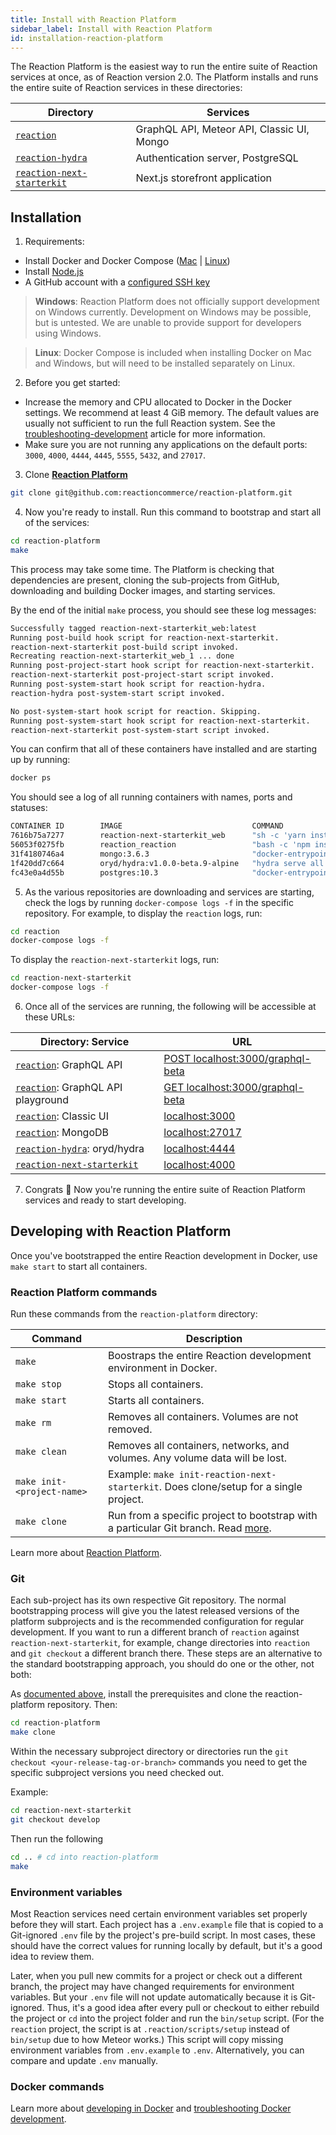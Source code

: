 ```yaml
---
title: Install with Reaction Platform
sidebar_label: Install with Reaction Platform
id: installation-reaction-platform
---
```



The Reaction Platform is the easiest way to run the entire suite of Reaction services at once, as of Reaction version 2.0. The Platform installs and runs the entire suite of Reaction services in these directories:

| Directory                                                                                  | Services                                   |
| ------------------------------------------------------------------------------------------ | ------------------------------------------ |
| [`reaction`](https://github.com/reactioncommerce/reaction)                                 | GraphQL API, Meteor API, Classic UI, Mongo |
| [`reaction-hydra`](https://github.com/reactioncommerce/reaction-hydra)                     | Authentication server, PostgreSQL          |
| [`reaction-next-starterkit`](https://github.com/reactioncommerce/reaction-next-starterkit) | Next.js storefront application             |

## Installation

1. Requirements:

- Install Docker and Docker Compose ([Mac](https://docs.docker.com/docker-for-mac/install/) | [Linux](https://docs.docker.com/compose/install/#install-compose))
- Install [Node.js](https://nodejs.org/en/)
- A GitHub account with a <a href="https://help.github.com/articles/adding-a-new-ssh-key-to-your-github-account/">configured SSH key</a>

> **Windows**: Reaction Platform does not officially support development on Windows currently. Development on Windows may be possible, but is untested. We are unable to provide support for developers using Windows.

> **Linux**: Docker Compose is included when installing Docker on Mac and Windows, but will need to be installed separately on Linux.

2. Before you get started:
  - Increase the memory and CPU allocated to Docker in the Docker settings. We recommend at least 4 GiB memory. The default values are usually not sufficient to run the full Reaction system. See the [troubleshooting-development](./troubleshooting-development#memory-errors-or-errors-about-meteor-rawlogs) article for more information.
  - Make sure you are not running any applications on the default ports: `3000`, `4000`, `4444`, `4445`, `5555`, `5432`, and `27017`.

3. Clone [**Reaction Platform**](https://github.com/reactioncommerce/reaction-platform)

```sh
git clone git@github.com:reactioncommerce/reaction-platform.git
```

4. Now you're ready to install. Run this command to bootstrap and start all of the services:

```sh
cd reaction-platform
make
```

This process may take some time. The Platform is checking that dependencies are present, cloning the sub-projects from GitHub, downloading and building Docker images, and starting services.

By the end of the initial `make` process, you should see these log messages:

```sh
Successfully tagged reaction-next-starterkit_web:latest
Running post-build hook script for reaction-next-starterkit.
reaction-next-starterkit post-build script invoked.
Recreating reaction-next-starterkit_web_1 ... done
Running post-project-start hook script for reaction-next-starterkit.
reaction-next-starterkit post-project-start script invoked.
Running post-system-start hook script for reaction-hydra.
reaction-hydra post-system-start script invoked.

No post-system-start hook script for reaction. Skipping.
Running post-system-start hook script for reaction-next-starterkit.
reaction-next-starterkit post-system-start script invoked.
```

You can confirm that all of these containers have installed and are starting up by running:

```sh
docker ps
```
You should see a log of all running containers with names, ports and statuses:

```sh
CONTAINER ID        IMAGE                             COMMAND                  CREATED             STATUS              PORTS                                                      NAMES
7616b75a7277        reaction-next-starterkit_web      "sh -c 'yarn install…"   15 minutes ago      Up 15 minutes       0.0.0.0:4000->4000/tcp                                     reaction-next-starterkit_web_1
56053f0275fb        reaction_reaction                 "bash -c 'npm instal…"   18 minutes ago      Up 18 minutes       0.0.0.0:3000->3000/tcp                                     reaction_reaction_1
31f4180746a4        mongo:3.6.3                       "docker-entrypoint.s…"   2 weeks ago         Up 18 minutes       0.0.0.0:27017->27017/tcp                                   reaction_mongo_1
1f420dd7c664        oryd/hydra:v1.0.0-beta.9-alpine   "hydra serve all --d…"   2 weeks ago         Up 19 minutes       0.0.0.0:4444-4445->4444-4445/tcp, 0.0.0.0:5555->5555/tcp   reaction-hydra_hydra_1
fc43e0a4d55b        postgres:10.3                     "docker-entrypoint.s…"   2 weeks ago         Up 19 minutes       0.0.0.0:32769->5432/tcp                                    reaction-hydra_postgres_1
```

5. As the various repositories are downloading and services are starting, check the logs by running `docker-compose logs -f` in the specific repository. For example, to display the `reaction` logs, run:

```sh
cd reaction
docker-compose logs -f
```

To display the `reaction-next-starterkit` logs, run:

```sh
cd reaction-next-starterkit
docker-compose logs -f
```

6. Once all of the services are running, the following will be accessible at these URLs:

| Directory: Service                                                                         | URL                                                           |
| ------------------------------------------------------------------------------------------ | ------------------------------------------------------------- |
| [`reaction`](https://github.com/reactioncommerce/reaction): GraphQL API                    | [POST localhost:3000/graphql-beta](localhost:3000/graphql-beta) |
| [`reaction`](https://github.com/reactioncommerce/reaction): GraphQL API playground         | [GET localhost:3000/graphql-beta](localhost:3000/graphql-beta)            |
| [`reaction`](https://github.com/reactioncommerce/reaction): Classic UI                     | [localhost:3000](localhost:3000)                              |
| [`reaction`](https://github.com/reactioncommerce/reaction): MongoDB                        | [localhost:27017](localhost:27017)                            |
| [`reaction-hydra`](https://github.com/reactioncommerce/reaction-hydra): oryd/hydra         | [localhost:4444](localhost:4444)                              |
| [`reaction-next-starterkit`](https://github.com/reactioncommerce/reaction-next-starterkit) | [localhost:4000](localhost:4000)                              |

7. Congrats 🎉  Now you're running the entire suite of Reaction Platform services and ready to start developing.

## Developing with Reaction Platform

Once you've bootstrapped the entire Reaction development in Docker, use `make start` to start all containers.

### Reaction Platform commands

Run these commands from the `reaction-platform` directory:

| Command                    | Description                                                                           |
| -------------------------- | ------------------------------------------------------------------------------------- |
| `make`                     | Boostraps the entire Reaction development environment in Docker.                      |
| `make stop`                | Stops all containers.                                                                 |
| `make start`               | Starts all containers.                                                                |
| `make rm`                  | Removes all containers. Volumes are not removed.                                      |
| `make clean`               | Removes all containers, networks, and volumes. Any volume data will be lost.          |
| `make init-<project-name>` | Example: `make init-reaction-next-starterkit`. Does clone/setup for a single project. |
| `make clone`               | Run from a specific project to bootstrap with a particular Git branch. Read [more](https://github.com/reactioncommerce/reaction-platform/blob/master/README.md#bootstrapping). |

Learn more about [Reaction Platform](https://github.com/reactioncommerce/reaction-platform).

### Git

Each sub-project has its own respective Git repository. The normal bootstrapping process will give you the latest released versions of the platform subprojects and is the recommended configuration for regular development. If you want to run a different branch of `reaction` against `reaction-next-starterkit`, for example, change directories into `reaction` and `git checkout` a different branch there. These steps are an alternative to the standard bootstrapping approach, you should do one or the other, not both:

As [documented above](#installation), install the prerequisites and clone the reaction-platform repository. Then:

```sh
cd reaction-platform
make clone
```

Within the necessary subproject directory or directories run the `git checkout <your-release-tag-or-branch>` commands you need to get the specific subproject versions you need checked out.

Example:

```sh
cd reaction-next-starterkit
git checkout develop
```

Then run the following

```sh
cd .. # cd into reaction-platform
make
```

### Environment variables

Most Reaction services need certain environment variables set properly before they will start. Each project has a `.env.example` file that is copied to a Git-ignored `.env` file by the project's pre-build script. In most cases, these should have the correct values for running locally by default, but it's a good idea to review them.

Later, when you pull new commits for a project or check out a different branch, the project may have changed requirements for environment variables. But your `.env` file will not update automatically because it is Git-ignored. Thus, it's a good idea after every pull or checkout to either rebuild the project or `cd` into the project folder and run the `bin/setup` script. (For the `reaction` project, the script is at `.reaction/scripts/setup` instead of `bin/setup` due to how Meteor works.) This script will copy missing environment variables from `.env.example` to `.env`. Alternatively, you can compare and update `.env` manually.

### Docker commands

Learn more about [developing in Docker](./installation-docker-development#run-the-apps) and [troubleshooting Docker development](./troubleshooting-development#docker-issues).
